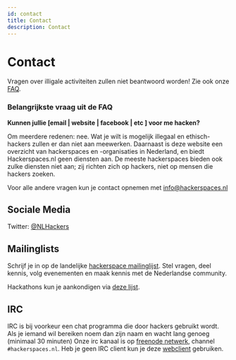 ```yaml
---
id: contact
title: Contact
description: Contact
---
```


# Contact

Vragen over illigale activiteiten zullen niet beantwoord worden! Zie ook onze [FAQ](/faq).

### Belangrijkste vraag uit de FAQ

**Kunnen jullie [email | website | facebook | etc ] voor me hacken?**

Om meerdere redenen: nee. Wat je wilt is mogelijk illegaal en ethisch-hackers zullen er dan niet aan meewerken. Daarnaast is deze website een overzicht van hackerspaces en -organisaties in Nederland, en biedt Hackerspaces.nl geen diensten aan. De meeste hackerspaces bieden ook zulke diensten niet aan; zij richten zich op hackers, niet op mensen die hackers zoeken.

Voor alle andere vragen kun je contact opnemen met <info@hackerspaces.nl>

## Sociale Media
Twitter: [@NLHackers](https://twitter.com/NLHackers)

## Mailinglists
Schrijf je in op de landelijke [hackerspace mailinglijst](http://mailman.sonologic.nl/mailman/listinfo/general). Stel vragen, deel kennis, volg evenementen en maak kennis met de Nederlandse community.

Hackathons kun je aankondigen via [deze lijst](http://mailman.sonologic.nl/mailman/listinfo/hackathons).

## IRC
IRC is bij voorkeur een chat programma die door hackers gebruikt wordt.
Als je iemand wil bereiken noem dan zijn naam en wacht lang genoeg (minimaal 30 minuten)
Onze irc kanaal is op [freenode netwerk](irc://freenode.net/hackerspaces.nl), channel ```#hackerspaces.nl```.
Heb je geen IRC client kun je deze [webclient](http://webchat.freenode.net/?randomnick=1&channels=%23hackerspaces.nl&uio=d4) gebruiken.